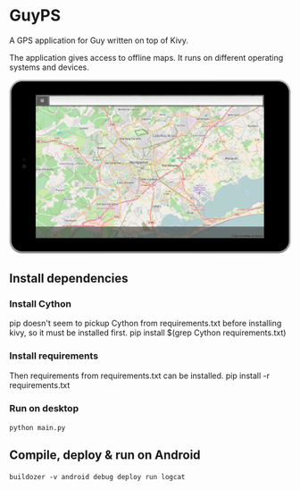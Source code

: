 # GuyPS
A GPS application for Guy written on top of Kivy.

The application gives access to offline maps. It runs on different operating systems and devices.

![Screenshot](https://raw.githubusercontent.com/AndreMiras/GuyPS/master/screenshots/preview_nexus7.png)

## Install dependencies

### Install Cython
pip doesn't seem to pickup Cython from requirements.txt before installing kivy, so it must be installed first.
    pip install $(grep Cython requirements.txt)

### Install requirements
Then requirements from requirements.txt can be installed.
    pip install -r requirements.txt

### Run on desktop
    python main.py

## Compile, deploy & run on Android
    buildozer -v android debug deploy run logcat
